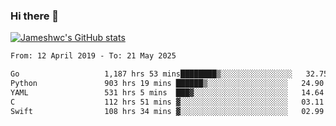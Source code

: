### Hi there 👋

[![Jameshwc's GitHub stats](https://github-readme-stats.vercel.app/api?username=jameshwc)](https://github.com/anuraghazra/github-readme-stats)

<!--START_SECTION:waka-->

```txt
From: 12 April 2019 - To: 21 May 2025

Go                   1,187 hrs 53 mins████████▒░░░░░░░░░░░░░░░░   32.75 %
Python               903 hrs 19 mins ██████▒░░░░░░░░░░░░░░░░░░   24.90 %
YAML                 531 hrs 5 mins  ███▓░░░░░░░░░░░░░░░░░░░░░   14.64 %
C                    112 hrs 51 mins ▓░░░░░░░░░░░░░░░░░░░░░░░░   03.11 %
Swift                108 hrs 34 mins ▓░░░░░░░░░░░░░░░░░░░░░░░░   02.99 %
```

<!--END_SECTION:waka-->